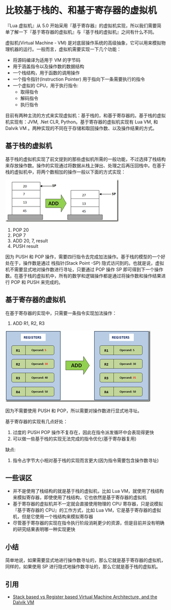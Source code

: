 # 比较基于栈的、和基于寄存器的虚拟机

『Lua 虚拟机』从 5.0 开始采用『基于寄存器』的虚拟机实现，所以我们需要简单了解一下『基于寄存器的虚拟机』与『基于栈的虚拟机』之间有什么不同。

虚拟机(Virtual Machine - VM) 是对底层操作系统的高级抽象，它可以用来模拟物理机器的运行。一般而言，虚拟机需要实现一下几个功能：

* 将源码编译为适用于 VM 的字节码
* 用于涵盖指令以及操作数的数据结构
* 一个栈结构，用于函数的调用操作
* 一个指令指针(Instruction Pointer) 用于指向下一条需要执行的指令
* 一个虚拟的 CPU，用于执行指令:
    * 取得指令
    * 解码指令
    * 执行指令

目前有两种主流的方式来实现虚拟机：基于栈的，和基于寄存器的。基于栈的虚拟机实现有：JVM, .Net CLR, Python。基于寄存器的虚拟机实现有 Lua VM, 和 Dalvik VM 。两种实现的不同在于存储和取回操作数、以及操作结果的方式。

## 基于栈的虚拟机

基于栈的虚拟机实现了前文提到的那些虚拟机所需的一般功能，不过选择了栈结构来存放操作数。操作的实现通过将数据从栈上弹出、处理之后再压回栈中。在基于栈的虚拟机中，将两个数相加的操作一般以下面的方式实现：

![](images/stackadd_thumb.png)

1. POP 20
2. POP 7
3. ADD 20, 7, result
4. PUSH result

因为 PUSH 和 POP 操作，需要四行指令去完成加法操作。基于栈的模型的一个好处在于，操作数是通过 栈指针(Stack Point -SP) 隐式访问到的。也就是说，虚拟机不需要显式地对操作数进行寻址，只要通过 POP 操作 SP 即可得到下一个操作数。在基于栈的虚拟机中，所有的数学和逻辑操作都是通过将操作数和操作结果进行 POP 和 PUSH 来完成的。


## 基于寄存器的虚拟机

在基于寄存器的实现中，只需要一条指令实现加法操作：

1. ADD R1, R2, R3

![](images/registeradd_thumb.png)

因为不需要使用 PUSH 和 POP，所以需要对操作数进行显式地寻址。

基于寄存器的实现有几点好处：

1. 过度的 PUSH POP 操作不复存在，因此在指令派发循环中会表现得更快
2. 可以做一些基于栈的实现无法完成的指令优化(基于寄存器复用)

缺点:

1. 指令占字节大小相对基于栈的实现而言更大(因为指令需要包含操作数寻址)

## 一些误区

* 并不是使用了栈结构的就是基于栈的虚拟机，比如 Lua VM，就使用了栈结构来模拟寄存器，即使使用了栈结构，它也依然是基于寄存器的虚拟机
* 基于寄存器的虚拟机并不一定就会直接使用物理的 CPU 寄存器，只是说模拟『基于寄存器的 CPU』的工作方式，比如 Lua VM，它是基于寄存器的虚拟机，但是它使用一个栈结构来模拟寄存器
* 尽管基于寄存器的实现在指令执行阶段消耗更少的资源，但是目前并没有明确的研究结果表明哪一种实现更快

## 小结

简单地说，如果需要显式地进行操作数寻址的，那么它就是基于寄存器的虚拟机，同样的，如果使用 SP 进行隐式地操作数寻址的，那么它就是基于栈的虚拟机。


## 引用

* [Stack based vs Register based Virtual Machine Architecture, and the Dalvik VM](https://markfaction.wordpress.com/2012/07/15/stack-based-vs-register-based-virtual-machine-architecture-and-the-dalvik-vm/)